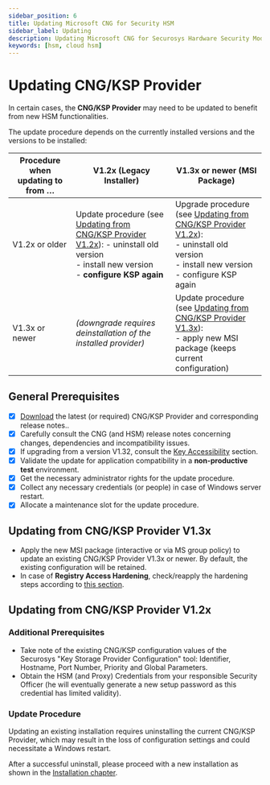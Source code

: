 ```yaml
---
sidebar_position: 6
title: Updating Microsoft CNG for Security HSM
sidebar_label: Updating
description: Updating Microsoft CNG for Securosys Hardware Security Modules (HSMs)
keywords: [hsm, cloud hsm]
---
```


# Updating CNG/KSP Provider

In certain cases, the **CNG/KSP Provider** may need to be updated to benefit from new HSM functionalities.

The update procedure depends on the currently installed versions and the versions to be installed:

| Procedure when updating to from … | V1.2x (Legacy Installer) | V1.3x or newer (MSI Package) |
| --- | --- | --- |
| V1.2x or older | Update procedure (see [Updating from CNG/KSP Provider V1.2x](/mscng/Installation/Updating-Upgrading.md#updating-from-cngksp-provider-v12x)): - uninstall old version <br/> - install new version <br/> - **configure KSP again** | Upgrade procedure (see [Updating from CNG/KSP Provider V1.2x](/mscng/Installation/Updating-Upgrading.md#updating-from-cngksp-provider-v12x)): <br/> - uninstall old version <br/> - install new version <br/> - configure KSP again |
| V1.3x or newer | *(downgrade requires deinstallation of the installed provider)* | Update procedure (see [Updating from CNG/KSP Provider V1.3x](/mscng/Installation/Updating-Upgrading.md#updating-from-cngksp-provider-v13x)): <br/> - apply new MSI package (keeps current configuration) |


 ## General Prerequisites

- [x] [Download](../downloads) the latest (or required) CNG/KSP Provider and corresponding release notes..
- [x] Carefully consult the CNG (and HSM) release notes concerning changes, dependencies and incompatibility issues.
- [x] If upgrading from a version V1.32, consult the [Key Accessibility](/mscng/Tutorial/Key-Access.md) section.
- [x] Validate the update for application compatibility in a **non-productive test** environment.
- [x] Get the necessary administrator rights for the update procedure.
- [x] Collect any necessary credentials (or people) in case of Windows server restart.
- [x] Allocate a maintenance slot for the update procedure.

## Updating from CNG/KSP Provider V1.3x

- Apply the new MSI package (interactive or via MS group policy) to update an existing CNG/KSP Provider V1.3x or newer. By default, the existing configuration will be retained.
- In case of **Registry Access Hardening**, check/reapply the hardening steps according to
 [this section](/mscng/Tutorial/Hardening.md).

## Updating from CNG/KSP Provider V1.2x

### Additional Prerequisites

- Take note of the existing CNG/KSP configuration values of the Securosys "Key Storage Provider Configuration" tool: Identifier, Hostname, Port Number, Priority and Global Parameters.
- Obtain the HSM (and Proxy) Credentials from your responsible Security Officer (he will eventually generate a new setup password as this credential has limited validity).

### Update Procedure

Updating an existing installation requires uninstalling the current CNG/KSP Provider, which may result in the loss of configuration settings and could necessitate a Windows restart.

After a successful uninstall, please proceed with a new installation as shown in the [Installation chapter](../category/installation).

